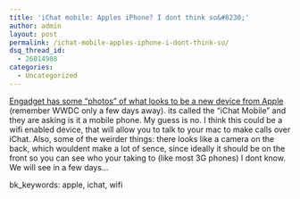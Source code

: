```yaml
---
title: 'iChat mobile: Apples iPhone? I dont think so&#8230;'
author: admin
layout: post
permalink: /ichat-mobile-apples-iphone-i-dont-think-so/
dsq_thread_id:
  - 26014988
categories:
  - Uncategorized
---
```

[Engadget has some &#8220;photos&#8221; of what looks to be a new device from Apple][1] (remember WWDC only a few days away). its called the &#8220;iChat Mobile&#8221; and they are asking is it a mobile phone. My guess is no. I think this could be a wifi enabled device, that will allow you to talk to your mac to make calls over iChat. Also, some of the weirder things: there looks like a camera on the back, which wouldent make a lot of sence, since ideally it should be on the front so you can see who your taking to (like most 3G phones) I dont know. We will see in a few days&#8230;

bk_keywords: apple, ichat, wifi

 [1]: http://www.engadget.com/2006/08/02/ichat-mobile-is-it-the-iphone-part-forty-bajillion/